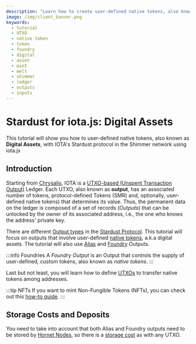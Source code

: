 ```yaml
---
description: "Learn how to create user-defined native tokens, also known as Digital Assets, with IOTA's Stardust protocol in the Shimmer network using iota.js."
image: /img/client_banner.png
keywords:
  - tutorial
  - UTXO
  - native token
  - token
  - foundry
  - digital
  - asset
  - mint
  - melt
  - shimmer
  - ledger
  - outputs
  - inputs
---
```


# Stardust for iota.js: Digital Assets

This tutorial will show you how to user-defined native tokens, also known as **Digital Assets**, with IOTA's Stardust protocol in the Shimmer network using iota.js

## Introduction

Starting from [Chrysalis](/learn/protocols/chrysalis/introduction), IOTA is
a [UTXO-based (Unspent Transaction Output)](/learn/protocols/chrysalis/core-concepts/switch-to-UTXO)
Ledger. Each UTXO, also known as **output**, has an associated number of tokens, protocol-defined Tokens (SMR) and, optionally, user-defined native tokens) that determines its value.
Thus, the permanent data on the ledger is composed of a set of records (_Outputs_) that can be unlocked by the owner of
its associated address, i.e., the one who knows the address' private key.

There are different [Output types](/tips/tips/TIP-0018#output-design) in the [Stardust Protocol](/introduction/stardust/welcome). This tutorial will focus on
outputs that involve user-defined [native tokens](/introduction/stardust/explanations/ledger/foundry/), a.k.a digital assets. The tutorial will also use [Alias](/introduction/stardust/explanations/ledger/alias/) and [Foundry](/tips/tips/TIP-0018#output-design#foundry-output) Outputs.

:::info Foundries
A _Foundry Output_ is an Output that controls the supply of user-defined, custom tokens, also known as _native tokens_.
:::

Last but not least, you will learn how to define [UTXOs](/introduction/stardust/explanations/what_is_stardust/rethink_utxo/) to transfer native tokens among addresses.

:::tip NFTs
If you want to mint Non-Fungible Tokens (NFTs), you can check out this [how-to guide](../../how_tos/mint_nft.mdx).
:::

## Storage Costs and Deposits

You need to take into account that both Alias and Foundry outputs need to be stored by [Hornet Nodes](/hornet/welcome), so there is a [storage cost](/learn/protocols/stardust/core-concepts/storage-deposit) as with any UTXO.
